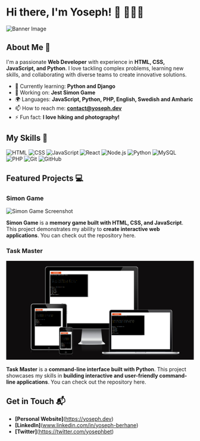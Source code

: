 # Hi there, I'm Yoseph! 👋 👨🏾‍💻

![Banner Image](https://github.com/yosephdev/GitHub-Profile/blob/master/banner.png)

## About Me 🚀

I'm a passionate **Web Developer** with experience in **HTML, CSS, JavaScript, and Python**. I love tackling complex problems, learning new skills, and collaborating with diverse teams to create innovative solutions.

- 🌱 Currently learning: **Python and Django**
- 🔭 Working on: **Jest Simon Game**
- 🌍 Languages: **JavaScript, Python, PHP, English, Swedish and Amharic**
- 📫 How to reach me: **contact@yoseph.dev**
- ⚡ Fun fact: **I love hiking and photography!**

## My Skills 🧠

![HTML](https://img.shields.io/badge/-HTML-E34F26?style=flat-square&logo=html5&logoColor=white)
![CSS](https://img.shields.io/badge/-CSS-1572B6?style=flat-square&logo=css3&logoColor=white)
![JavaScript](https://img.shields.io/badge/-JavaScript-F7DF1E?style=flat-square&logo=javascript&logoColor=black)
![React](https://img.shields.io/badge/-React-61DAFB?style=flat-square&logo=react&logoColor=black)
![Node.js](https://img.shields.io/badge/-Node.js-339933?style=flat-square&logo=node.js&logoColor=white)
![Python](https://img.shields.io/badge/-Python-3776AB?style=flat-square&logo=python&logoColor=white)
![MySQL](https://img.shields.io/badge/-MySQL-4479A1?style=flat-square&logo=mysql&logoColor=white)
![PHP](https://img.shields.io/badge/-PHP-777BB4?style=flat-square&logo=php&logoColor=white)
![Git](https://img.shields.io/badge/-Git-F05032?style=flat-square&logo=git&logoColor=white)
![GitHub](https://img.shields.io/badge/-GitHub-181717?style=flat-square&logo=github&logoColor=white)


## Featured Projects 💻

### Simon Game

![Simon Game Screenshot](https://github.com/yosephdev/Simon-Memory-Game/blob/master/simon-game-screenshot.png)

**Simon Game** is a **memory game built with HTML, CSS, and JavaScript**. This project demonstrates my ability to **create interactive web applications**. You can check out the repository here.

### Task Master

![Task Master Screenshot](https://raw.githubusercontent.com/yosephdev/TaskMaster/main/docs/responsive-mockup.png)

**Task Master** is a **command-line interface built with Python**. This project showcases my skills in **building interactive and user-friendly command-line applications**. You can check out the repository here. 

## Get in Touch 📬

- **[Personal Website]**(https://yoseph.dev)
- **[LinkedIn]**(www.linkedin.com/in/yoseph-berhane)
- **[Twitter]**(https://twitter.com/yosephbet)
